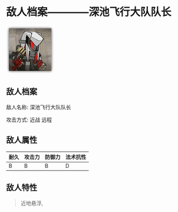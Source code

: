 # 敌人档案————深池飞行大队队长

![深池飞行大队队长](./eneIcons/深池飞行大队队长.png)

## 敌人档案

敌人名称: 深池飞行大队队长

攻击方式: 近战 远程

## 敌人属性

| 耐久      | 攻击力  | 防御力 | 法术抗性 |
|---------|------|-----|------|
| B | B | B | D |

## 敌人特性
> 近地悬浮,
